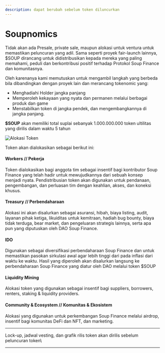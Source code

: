 ```yaml
---
description: dapat berubah sebelum token diluncurkan
---
```


# Soupnomics

Tidak akan ada Presale, private sale, maupun alokasi untuk ventura untuk memastikan peluncuran yang adil. Sama seperti proyek fair-launch lainnya, $SOUP dirancang untuk didistribusikan kepada mereka yang paling memahami, peduli dan berkontribusi positif terhadap Protokol Soup Finance dan komunitasnya.

Oleh karenanya kami memutuskan untuk mengambil langkah yang berbeda bila dibandingkan dengan proyek lain dan merancang tokenomic yang:

* Menghadiahi Holder jangka panjang
* Memperoleh kekayaan yang nyata dan permanen melalui berbagai produk dan game
* Menstabilkan token di jangka pendek, dan mengembangkannya di jangka panjang.

**$SOUP** akan memiliki total suplai sebanyak 1.000.000.000 token ultilitas yang dirilis dalam waktu 5 tahun

![Alokasi Token](../.gitbook/assets/soup\_token.png)

Token akan dialokasikan sebagai berikut ini:

#### Workers // Pekerja

Token dialokasikan bagi anggota tim sebagai insentif bagi kontributor Soup Finance yang telah hadir untuk mewujudkannya dari sebuah konsep menjadi nyata. Pendistribusian token akan digunakan untuk pendanaan, pengembangan, dan perluasan tim dengan keahlian, akses, dan koneksi khusus.

#### Treasury  // Perbendaharaan

Alokasi ini akan disalurkan sebagai asuransi, hibah, biaya listing, audit, layanan pihak ketiga, likuiditas untuk kemitraan, hadiah bug bounty, biaya tidak terduga, bear market, dan pengeluaran strategis lainnya, serta apa pun yang diputuskan oleh DAO Soup Finance.

#### IDO

Digunakan sebagai diversifikasi perbendaharaan Soup Finance dan untuk memastikan pasokan sirkulasi awal agar lebih tinggi dari pada inflasi dari waktu ke waktu. Hasil yang diperoleh akan disalurkan langsung ke perbendaharaan Soup Finance yang diatur oleh DAO melalui token $SOUP

#### Liquidity Mining

Alokasi token yang digunakan sebagai insentif bagi suppliers, borrowers, renters, staking & liquidity providers.

#### **Community & Ecosystem  // Komunitas & Eko**sistem

Alokasi yang digunakan untuk perkembangan Soup Finance melalui airdrop, insentif bagi komunitas DeFi dan NFT, dan marketing.

****

Lock-up, jadwal vesting, dan grafik rilis token akan dirilis sebelum peluncuran token\
****



